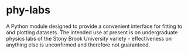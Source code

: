 # phy-labs
A Python module designed to provide a convenient interface for fitting to and plotting datasets.
The intended use at present is on undergraduate physics labs of the Stony Brook University variety - effectiveness on anything else is
unconfirmed and therefore not guaranteed.
